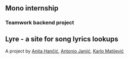 ## Mono internship
### Teamwork backend project

## Lyre - a site for song lyrics lookups

A project by [Anita Hančić](https://github.com/hanita7), [Antonio Janjić](https://github.com/Lame-een), [Karlo Matijević](https://github.com/kmatijev)